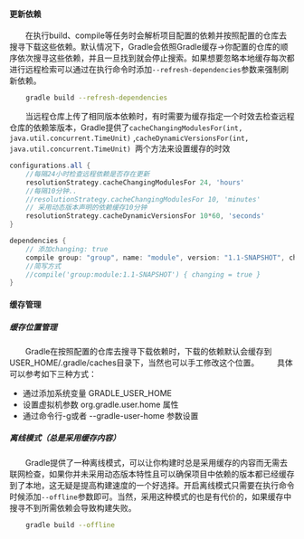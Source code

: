 #### 更新依赖
　　在执行build、compile等任务时会解析项目配置的依赖并按照配置的仓库去搜寻下载这些依赖。默认情况下，Gradle会依照Gradle缓存->你配置的仓库的顺序依次搜寻这些依赖，并且一旦找到就会停止搜索。如果想要忽略本地缓存每次都进行远程检索可以通过在执行命令时添加`--refresh-dependencies`参数来强制刷新依赖。
```bash
	gradle build --refresh-dependencies
```
　　当远程仓库上传了相同版本依赖时，有时需要为缓存指定一个时效去检查远程仓库的依赖笨版本，Gradle提供了`cacheChangingModulesFor(int, java.util.concurrent.TimeUnit)` ,`cacheDynamicVersionsFor(int, java.util.concurrent.TimeUnit) `两个方法来设置缓存的时效
```groovy
configurations.all {
	//每隔24小时检查远程依赖是否存在更新
 	resolutionStrategy.cacheChangingModulesFor 24, 'hours'
	//每隔10分钟..
    //resolutionStrategy.cacheChangingModulesFor 10, 'minutes'
    // 采用动态版本声明的依赖缓存10分钟
    resolutionStrategy.cacheDynamicVersionsFor 10*60, 'seconds'
}

dependencies {
	// 添加changing: true
    compile group: "group", name: "module", version: "1.1-SNAPSHOT", changing: true
    //简写方式
    //compile('group:module:1.1-SNAPSHOT') { changing = true }
}
```
#### 缓存管理

##### 缓存位置管理
　　Gradle在按照配置的仓库去搜寻下载依赖时，下载的依赖默认会缓存到USER_HOME/.gradle/caches目录下，当然也可以手工修改这个位置。
　　具体可以参考如下三种方式：
  
- 通过添加系统变量 GRADLE_USER_HOME
- 设置虚拟机参数 org.gradle.user.home 属性
- 通过命令行-g或者 --gradle-user-home 参数设置 

##### 离线模式（总是采用缓存内容）
　　Gradle提供了一种离线模式，可以让你构建时总是采用缓存的内容而无需去联网检查，如果你并未采用动态版本特性且可以确保项目中依赖的版本都已经缓存到了本地，这无疑是提高构建速度的一个好选择。开启离线模式只需要在执行命令时候添加`--offline`参数即可。当然，采用这种模式的也是有代价的，如果缓存中搜寻不到所需依赖会导致构建失败。
```bash
	gradle build --offline
```
